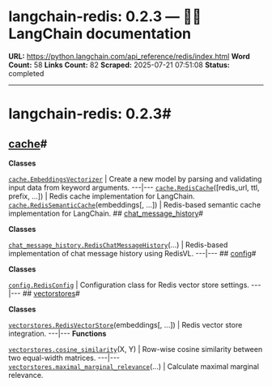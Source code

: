 # langchain-redis: 0.2.3 — 🦜🔗 LangChain  documentation

**URL:** https://python.langchain.com/api_reference/redis/index.html
**Word Count:** 58
**Links Count:** 82
**Scraped:** 2025-07-21 07:51:08
**Status:** completed

---

# langchain-redis: 0.2.3\#

## [cache](https://python.langchain.com/api_reference/redis/cache.html#langchain-redis-cache)\#

**Classes**

[`cache.EmbeddingsVectorizer`](https://python.langchain.com/api_reference/redis/cache/langchain_redis.cache.EmbeddingsVectorizer.html#langchain_redis.cache.EmbeddingsVectorizer "langchain_redis.cache.EmbeddingsVectorizer") | Create a new model by parsing and validating input data from keyword arguments.   ---|---   [`cache.RedisCache`](https://python.langchain.com/api_reference/redis/cache/langchain_redis.cache.RedisCache.html#langchain_redis.cache.RedisCache "langchain_redis.cache.RedisCache")\(\[redis\_url, ttl, prefix, ...\]\) | Redis cache implementation for LangChain.   [`cache.RedisSemanticCache`](https://python.langchain.com/api_reference/redis/cache/langchain_redis.cache.RedisSemanticCache.html#langchain_redis.cache.RedisSemanticCache "langchain_redis.cache.RedisSemanticCache")\(embeddings\[, ...\]\) | Redis-based semantic cache implementation for LangChain.      ## [chat\_message\_history](https://python.langchain.com/api_reference/redis/chat_message_history.html#langchain-redis-chat-message-history)\#

**Classes**

[`chat_message_history.RedisChatMessageHistory`](https://python.langchain.com/api_reference/redis/chat_message_history/langchain_redis.chat_message_history.RedisChatMessageHistory.html#langchain_redis.chat_message_history.RedisChatMessageHistory "langchain_redis.chat_message_history.RedisChatMessageHistory")\(...\) | Redis-based implementation of chat message history using RedisVL.   ---|---      ## [config](https://python.langchain.com/api_reference/redis/config.html#langchain-redis-config)\#

**Classes**

[`config.RedisConfig`](https://python.langchain.com/api_reference/redis/config/langchain_redis.config.RedisConfig.html#langchain_redis.config.RedisConfig "langchain_redis.config.RedisConfig") | Configuration class for Redis vector store settings.   ---|---      ## [vectorstores](https://python.langchain.com/api_reference/redis/vectorstores.html#langchain-redis-vectorstores)\#

**Classes**

[`vectorstores.RedisVectorStore`](https://python.langchain.com/api_reference/redis/vectorstores/langchain_redis.vectorstores.RedisVectorStore.html#langchain_redis.vectorstores.RedisVectorStore "langchain_redis.vectorstores.RedisVectorStore")\(embeddings\[, ...\]\) | Redis vector store integration.   ---|---      **Functions**

[`vectorstores.cosine_similarity`](https://python.langchain.com/api_reference/redis/vectorstores/langchain_redis.vectorstores.cosine_similarity.html#langchain_redis.vectorstores.cosine_similarity "langchain_redis.vectorstores.cosine_similarity")\(X, Y\) | Row-wise cosine similarity between two equal-width matrices.   ---|---   [`vectorstores.maximal_marginal_relevance`](https://python.langchain.com/api_reference/redis/vectorstores/langchain_redis.vectorstores.maximal_marginal_relevance.html#langchain_redis.vectorstores.maximal_marginal_relevance "langchain_redis.vectorstores.maximal_marginal_relevance")\(...\) | Calculate maximal marginal relevance.